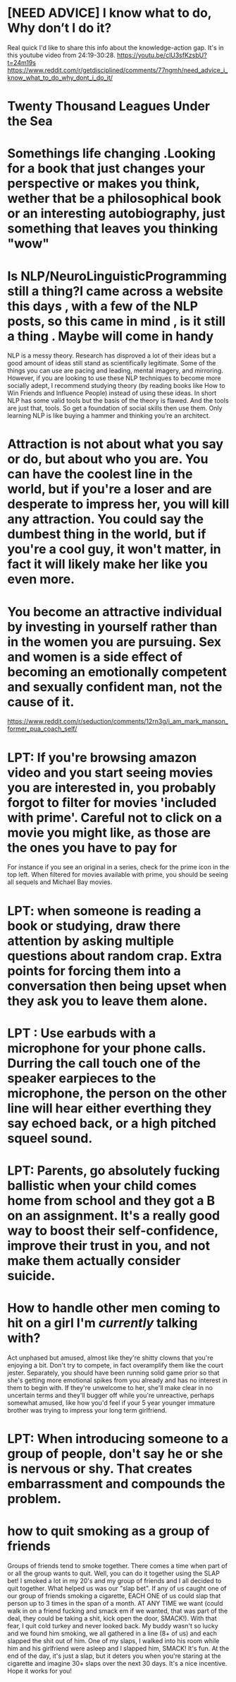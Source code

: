 
# [NEED ADVICE] I know what to do, Why don’t I do it?

Real quick I'd like to share this info about the knowledge-action gap. It's in this youtube video from 24:19-30:28.
https://youtu.be/clU3sfKzsbU?t=24m19s
<br/>
https://www.reddit.com/r/getdisciplined/comments/77ngmh/need_advice_i_know_what_to_do_why_dont_i_do_it/

# Twenty Thousand Leagues Under the Sea

# Somethings life changing .Looking for a book that just changes your perspective or makes you think, wether that be a philosophical book or an interesting autobiography, just something that leaves you thinking "wow"


# Is NLP/NeuroLinguisticProgramming still a thing?I came across a website this days , with a few of the NLP posts, so this came in mind , is it still a thing . Maybe will come in handy


NLP is a messy theory. Research has disproved a lot of their ideas but a good amount of ideas still stand as scientifically legitimate. Some of the things you can use are pacing and leading, mental imagery, and mirroring. However, if you are looking to use these NLP techniques to become more socially adept, I recommend studying theory (by reading books like How to Win Friends and Influence People) instead of using these ideas.
In short NLP has some valid tools but the basis of the theory is flawed. And the tools are just that, tools. So get a foundation of social skills then use them. Only learning NLP is like buying a hammer and thinking you’re an architect.



# Attraction is not about what you say or do, but about who you are. You can have the coolest line in the world, but if you're a loser and are desperate to impress her, you will kill any attraction. You could say the dumbest thing in the world, but if you're a cool guy, it won't matter, in fact it will likely make her like you even more.

# You become an attractive individual by investing in yourself rather than in the women you are pursuing. Sex and women is a side effect of becoming an emotionally competent and sexually confident man, not the cause of it.
https://www.reddit.com/r/seduction/comments/12rn3g/i_am_mark_manson_former_pua_coach_self/

# LPT: If you're browsing amazon video and you start seeing movies you are interested in, you probably forgot to filter for movies 'included with prime'. Careful not to click on a movie you might like, as those are the ones you have to pay for

For instance if you see an original in a series, check for the prime icon in the top left. When filtered for movies available with prime, you should be seeing all sequels and Michael Bay movies.

# LPT: when someone is reading a book or studying, draw there attention by asking multiple questions about random crap. Extra points for forcing them into a conversation then being upset when they ask you to leave them alone. 

# LPT : Use earbuds with a microphone for your phone calls. Durring the call touch one of the speaker earpieces to the microphone, the person on the other line will hear either everthing they say echoed back, or a high pitched squeel sound.

# LPT: Parents, go absolutely fucking ballistic when your child comes home from school and they got a B on an assignment. It's a really good way to boost their self-confidence, improve their trust in you, and not make them actually consider suicide.

# How to handle other men coming to hit on a girl I'm *currently* talking with? 
Act unphased but amused, almost like they're shitty clowns that you're enjoying a bit. Don't try to compete, in fact overamplify them like the court jester. Separately, you should have been running solid game prior so that she's getting more emotional spikes from you already and has no interest in them to begin with. If they're unwelcome to her, she'll make clear in no uncertain terms and they'll bugger off while you're unreactive, perhaps somewhat amused, like how you'd feel if your 5 year younger immature brother was trying to impress your long term girlfriend. 


# LPT: When introducing someone to a group of people, don't say he or she is nervous or shy. That creates embarrassment and compounds the problem.

# how to quit smoking as a group of friends

Groups of friends tend to smoke together. There comes a time when part of or all the group wants to quit. Well, you can do it together using the SLAP bet!
I smoked a lot in my 20's and my group of friends and I all decided to quit together. What helped us was our "slap bet". If any of us caught one of our group of friends smoking a cigarette, EACH ONE of us could slap that person up to 3 times in the span of a month. AT ANY TIME we want (could walk in on a friend fucking and smack em if we wanted, that was part of the deal, they could be taking a shit, kick open the door, SMACK!). With that fear, I quit cold turkey and never looked back. My buddy wasn't so lucky and we found him smoking, we all gathered in a line (8+ of us) and each slapped the shit out of him. One of my slaps, I walked into his room while him and his girlfriend were asleep and I slapped him, SMACK!
It's fun. At the end of the day, it's just a slap, but it deters you when you're staring at the cigarette and imagine 30+ slaps over the next 30 days. It's a nice incentive.
Hope it works for you!
